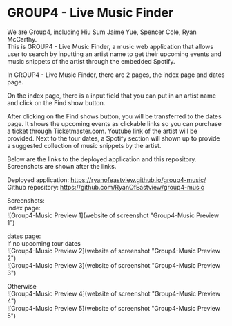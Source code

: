# GROUP4 - Live Music Finder	

We are Group4, including Hiu Sum Jaime Yue, Spencer Cole, Ryan McCarthy.		
This is GROUP4 - Live Music Finder, a music web application that allows
 user to search by inputting an artist name to get their upcoming events and music snippets of the artist through 
the embedded Spotify.    	

In GROUP4 - Live Music Finder, there are 2 pages, the index page and dates page.           
          
On the index page, there is a input field that you can put in an artist name and click on the Find show button.          
          
After clicking on the Find shows button, you will be transferred to the dates page. 
It shows the upcoming events as clickable links so you can purchase a ticket through Ticketmaster.com. 
Youtube link of the artist will be provided. Next to the tour dates, a Spotify section will shown up to provide 
a suggested collection of music snippets by the artist. 	  

Below are the links to the deployed application and this repository. Screenshots are shown after the links.

Deployed application: https://ryanofeastview.github.io/group4-music/      
Github repository: https://github.com/RyanOfEastview/group4-music	  

Screenshots:     
index page: 	      
![Group4-Music Preview 1](website of screenshot "Group4-Music Preview 1")           

dates page:     
If no upcoming tour dates     
![Group4-Music Preview 2](website of screenshot "Group4-Music Preview 2")                
![Group4-Music Preview 3](website of screenshot "Group4-Music Preview 3")          

Otherwise	    
![Group4-Music Preview 4](website of screenshot "Group4-Music Preview 4")      
![Group4-Music Preview 5](website of screenshot "Group4-Music Preview 5")      